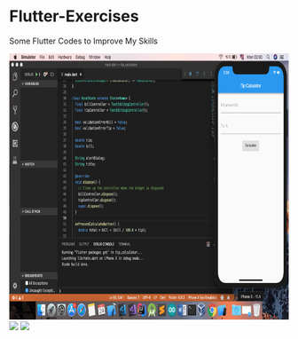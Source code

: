# Flutter-Exercises
Some Flutter Codes to Improve My Skills

<img height="480px" src="images/tip_calculator_1.png">
<img height="480px" src="images/tip_calculator_2.png">
<img height="480px" src="images/tip_calculator_3.png">